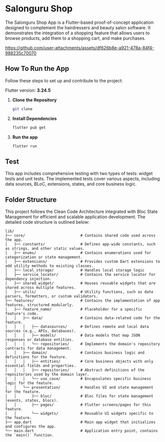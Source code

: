 # Salonguru Shop

The Salonguru Shop App is a Flutter-based proof-of-concept application designed to complement the hairdressers and beauty salon software. It demonstrates the integration of a shopping feature that allows users to browse products, add them to a shopping cart, and make purchases.

https://github.com/user-attachments/assets/df626b8e-a921-478a-84f4-988235c70070

## How To Run the App 

Follow these steps to set up and contribute to the project:

Flutter version: **3.24.5**

1. **Clone the Repository**
   
   ```bash
   git clone 
2. **Install Dependencies**
   
   ```bash
   flutter pub get
3. **Run the app**

   ```bash
   flutter run

## Test
This app includes comprehensive testing with two types of tests: widget tests and unit tests. The implemented tests cover various aspects, including data sources, BLoC, extensions, states, and core business logic.

## Folder Structure
This project follows the Clean Code Architecture integrated with Bloc State Management for efficient and scalable application development.
The detailed code structure is outlined below:

```plaintext
lib/
├── core/                         # Contains shared code used across the app.
│   ├── constants/                # Defines app-wide constants, such as strings, and other static values.
│   ├── enums/                    # Contains enumerations used for categorization or state management.
│   ├── extensions/               # Provides custom Dart extensions to add utility methods to existing classes.
│   ├── local_storage/            # Handles local storage logic
│   ├── service_locator/          # Contains the service locator for dependency injection.
│   ├── shared_widget/            # Houses reusable widgets that are shared across multiple features.
│   ├── utils/                    # Utility functions, such as date parsers, formatters, or custom validators.
├── features/                     # Contains the implementation of app features, structured modularly.
│   ├── feature_name/             # Placeholder for a specific feature's code.
│   │   ├── data/                 # Contains data-related code for the feature.
│   │   │   ├── datasources/      # Defines remote and local data sources (e.g., APIs, databases).
│   │   │   ├── models/           # Data models that map JSON responses or database entities.
│   │   │   └── repositories/     # Implements the domain's repository contracts for data management.
│   │   ├── domain/               # Contains business logic and definitions for the feature.
│   │   │   ├── entities/         # Core business objects with only essential fields and properties.
│   │   │   ├── repositories/     # Abstract definitions of the repositories used by the domain layer.
│   │   │   └── use_case/         # Encapsulates specific business logic for the feature.
│   │   └── presentation/         # Handles UI and state management for the feature.
│   │       ├── bloc/             # Bloc files for state management (events, states, blocs).
│   │       ├── pages/            # Flutter screens/pages for this feature.
│   │       └── widgets/          # Reusable UI widgets specific to the feature.
├── app.dart                      # Main app widget that initializes and configures the app.
└── main.dart                     # Application entry point, contains the `main()` function.
```
